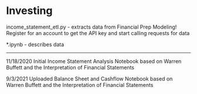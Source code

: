 # Investing
income_statement_etl.py - extracts data from Financial Prep Modeling! Register for an account to get the API key and start calling requests for data

*.ipynb - describes data


----------------------------------------------------------------------------------------------------------------------------------------------------------------
11/18/2020
Initial Income Statement Analysis Notebook based on Warren Buffett and the Interpretation of Financial Statements 

9/3/2021
Uploaded Balance Sheet and Cashflow Notebook based on Warren Buffett and the Interpretation of Financial Statements
